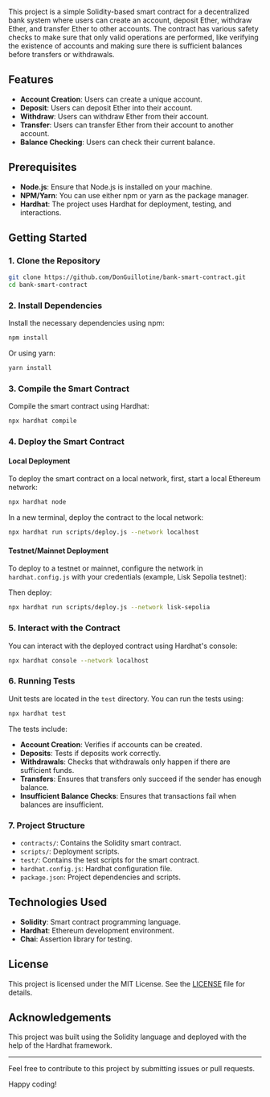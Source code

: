 This project is a simple Solidity-based smart contract for a decentralized bank system where users can create an account, deposit Ether, withdraw Ether, and transfer Ether to other accounts. The contract has various safety checks to make sure that only valid operations are performed, like verifying the existence of accounts and making sure there is sufficient balances before transfers or withdrawals.

## Features

- **Account Creation**: Users can create a unique account.
- **Deposit**: Users can deposit Ether into their account.
- **Withdraw**: Users can withdraw Ether from their account.
- **Transfer**: Users can transfer Ether from their account to another account.
- **Balance Checking**: Users can check their current balance.

## Prerequisites

- **Node.js**: Ensure that Node.js is installed on your machine.
- **NPM/Yarn**: You can use either npm or yarn as the package manager.
- **Hardhat**: The project uses Hardhat for deployment, testing, and interactions.

## Getting Started

### 1. Clone the Repository

```bash
git clone https://github.com/DonGuillotine/bank-smart-contract.git
cd bank-smart-contract
```

### 2. Install Dependencies

Install the necessary dependencies using npm:

```bash
npm install
```

Or using yarn:

```bash
yarn install
```

### 3. Compile the Smart Contract

Compile the smart contract using Hardhat:

```bash
npx hardhat compile
```

### 4. Deploy the Smart Contract

#### Local Deployment

To deploy the smart contract on a local network, first, start a local Ethereum network:

```bash
npx hardhat node
```

In a new terminal, deploy the contract to the local network:

```bash
npx hardhat run scripts/deploy.js --network localhost
```

#### Testnet/Mainnet Deployment

To deploy to a testnet or mainnet, configure the network in `hardhat.config.js` with your credentials (example, Lisk Sepolia testnet):

Then deploy:

```bash
npx hardhat run scripts/deploy.js --network lisk-sepolia
```

### 5. Interact with the Contract

You can interact with the deployed contract using Hardhat's console:

```bash
npx hardhat console --network localhost
```

### 6. Running Tests

Unit tests are located in the `test` directory. You can run the tests using:

```bash
npx hardhat test
```

The tests include:

- **Account Creation**: Verifies if accounts can be created.
- **Deposits**: Tests if deposits work correctly.
- **Withdrawals**: Checks that withdrawals only happen if there are sufficient funds.
- **Transfers**: Ensures that transfers only succeed if the sender has enough balance.
- **Insufficient Balance Checks**: Ensures that transactions fail when balances are insufficient.

### 7. Project Structure

- `contracts/`: Contains the Solidity smart contract.
- `scripts/`: Deployment scripts.
- `test/`: Contains the test scripts for the smart contract.
- `hardhat.config.js`: Hardhat configuration file.
- `package.json`: Project dependencies and scripts.

## Technologies Used

- **Solidity**: Smart contract programming language.
- **Hardhat**: Ethereum development environment.
- **Chai**: Assertion library for testing.

## License

This project is licensed under the MIT License. See the [LICENSE](LICENSE) file for details.

## Acknowledgements

This project was built using the Solidity language and deployed with the help of the Hardhat framework.

---

Feel free to contribute to this project by submitting issues or pull requests.

Happy coding!
